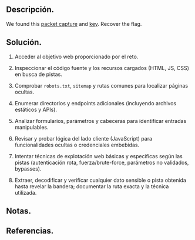 ## Descripción.
We found this [packet capture](https://jupiter.challenges.picoctf.org/static/fbf98e695555a2a48fe42c9a245de376/capture.pcap) and [key](https://jupiter.challenges.picoctf.org/static/fbf98e695555a2a48fe42c9a245de376/picopico.key). Recover the flag.

## Solución.

1. Acceder al objetivo web proporcionado por el reto.
    
2. Inspeccionar el código fuente y los recursos cargados (HTML, JS, CSS) en busca de pistas.
    
3. Comprobar `robots.txt`, `sitemap` y rutas comunes para localizar páginas ocultas.
    
4. Enumerar directorios y endpoints adicionales (incluyendo archivos estáticos y APIs).
    
5. Analizar formularios, parámetros y cabeceras para identificar entradas manipulables.
    
6. Revisar y probar lógica del lado cliente (JavaScript) para funcionalidades ocultas o credenciales embebidas.
    
7. Intentar técnicas de explotación web básicas y específicas según las pistas (autenticación rota, fuerza/brute-force, parámetros no validados, bypasses).
    
8. Extraer, decodificar y verificar cualquier dato sensible o pista obtenida hasta revelar la bandera; documentar la ruta exacta y la técnica utilizada.

## Notas.

## Referencias.